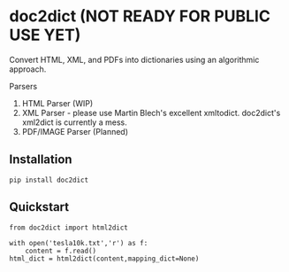 # doc2dict (NOT READY FOR PUBLIC USE YET)

Convert HTML, XML, and PDFs into dictionaries using an algorithmic approach.

Parsers
1. HTML Parser (WIP)
2. XML Parser - please use Martin Blech's excellent xmltodict. doc2dict's xml2dict is currently a mess.
3. PDF/IMAGE Parser (Planned)

## Installation
```
pip install doc2dict
```

## Quickstart
```
from doc2dict import html2dict

with open('tesla10k.txt','r') as f:
    content = f.read()
html_dict = html2dict(content,mapping_dict=None)
```